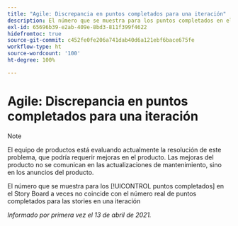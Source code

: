 ```yaml
---
title: "Agile: Discrepancia en puntos completados para una iteración"
description: El número que se muestra para los puntos completados en el Story Board a veces no coincide con el número real de puntos completados para las stories en una iteración
exl-id: 65696b39-e2ab-409e-8bd3-811f399f4622
hidefromtoc: true
source-git-commit: c452fe0fe206a741dab40d6a121ebf6bace675fe
workflow-type: ht
source-wordcount: '100'
ht-degree: 100%

---
```


# Agile: Discrepancia en puntos completados para una iteración

>[!NOTE]
>
>El equipo de productos está evaluando actualmente la resolución de este problema, que podría requerir mejoras en el producto. Las mejoras del producto no se comunican en las actualizaciones de mantenimiento, sino en los anuncios del producto.

El número que se muestra para los [!UICONTROL puntos completados] en el Story Board a veces no coincide con el número real de puntos completados para las stories en una iteración

_Informado por primera vez el 13 de abril de 2021._
